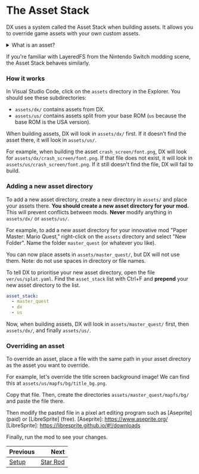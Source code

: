# The Asset Stack

DX uses a system called the Asset Stack when building assets. It allows you to override game assets with your own custom assets.

<details>
    <summary>What is an asset?</summary>
    An asset is a file of game data, as opposed to a code file. Examples of assets include textures, models, and audio files.
</details>

If you're familiar with LayeredFS from the Nintendo Switch modding scene, the Asset Stack behaves similarly.

### How it works

In Visual Studio Code, click on the `assets` directory in the Explorer. You should see these subdirectories:

- `assets/dx/` contains assets from DX.
- `assets/us/` contains assets split from your base ROM (`us` because the base ROM is the USA version).

When building assets, DX will look in `assets/dx/` first. If it doesn't find the asset there, it will look in `assets/us/`.

For example, when building the asset `crash_screen/font.png`, DX will look for `assets/dx/crash_screen/font.png`. If that file does not exist, it will look in `assets/us/crash_screen/font.png`. If it still doesn't find the file, DX will fail to build.

### Adding a new asset directory

To add a new asset directory, create a new directory in `assets/` and place your assets there. **You should create a new asset directory for your mod.** This will prevent conflicts between mods. **Never** modify anything in `assets/dx/` or `assets/us/`.

For example, to add a new asset directory for your innovative mod "Paper Master: Mario Quest," right-click on the `assets` directory and select "New Folder". Name the folder `master_quest` (or whatever you like).

You can now place assets in `assets/master_quest/`, but DX will not use them. Note: do not use spaces in directory or file names.

To tell DX to prioritise your new asset directory, open the file `ver/us/splat.yaml`. Find the `asset_stack` list with Ctrl+F and **prepend** your new asset directory to the list.

```yaml
asset_stack:
  - master_quest
  - dx
  - us
```

Now, when building assets, DX will look in `assets/master_quest/` first, then `assets/dx/`, and finally `assets/us/`.

### Overriding an asset

To override an asset, place a file with the same path in your asset directory as the asset you want to override.

For example, let's override the title screen background image! We can find this at `assets/us/mapfs/bg/title_bg.png`.

Copy that file. Then, create the directories `assets/master_quest/mapfs/bg/` and paste the file there.

Then modify the pasted file in a pixel art editing program such as [Aseprite] (paid) or [LibreSprite] (free).
[Aseprite]: https://www.aseprite.org/
[LibreSprite]: https://libresprite.github.io/#!/downloads

Finally, run the mod to see your changes.

<div class="section_buttons">

| Previous                |                             Next |
|:------------------------|---------------------------------:|
|[Setup](manual/setup.md) |[Star Rod](manual/star-rod.md)    |

</div>
